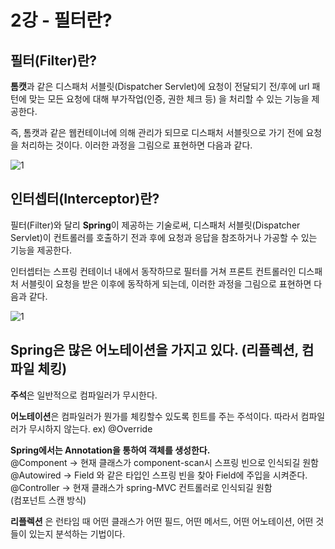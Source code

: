 # 2강 - 필터란?
## 필터(Filter)란?  

**톰캣**과 같은 디스패처 서블릿(Dispatcher Servlet)에 요청이 전달되기 전/후에 url 패턴에 맞는 모든 요청에 대해 부가작업(인증, 권한 체크 등) 을 처리할 수 있는 기능을 제공한다.

즉, 톰캣과 같은 웹컨테이너에 의해 관리가 되므로 디스패처 서블릿으로 가기 전에 요청을 처리하는 것이다. 이러한 과정을 그림으로 표현하면 다음과 같다.

![1](https://user-images.githubusercontent.com/68761119/144973242-31b18c3b-8454-4699-ae74-8a426a887966.png)  



## 인터셉터(Interceptor)란?  

필터(Filter)와 달리 **Spring**이 제공하는 기술로써, 디스패처 서블릿(Dispatcher Servlet)이 컨트롤러를 호출하기 전과 후에 요청과 응답을 참조하거나 가공할 수 있는 기능을 제공한다.  

인터셉터는 스프링 컨테이너 내에서 동작하므로 필터를 거쳐 프론트 컨트롤러인 디스패처 서블릿이 요청을 받은 이후에 동작하게 되는데, 이러한 과정을 그림으로 표현하면 다음과 같다.


![1](https://user-images.githubusercontent.com/68761119/144973874-dab966ce-6d5a-42b9-8487-3785fc0b83fc.png)  




## Spring은 많은 어노테이션을 가지고 있다. (리플렉션, 컴파일 체킹)  

**주석**은 일반적으로 컴파일러가 무시한다.  

**어노테이션**은 컴파일러가 뭔가를 체킹할수 있도록 힌트를 주는 주석이다. 따라서 컴파일러가 무시하지 않는다.   ex) @Override  

**Spring에서는 Annotation을 통하여 객체를 생성한다.**  
@Component -> 현재 클래스가 component-scan시 스프링 빈으로 인식되길 원함 
@Autowired -> Field 와 같은 타입인 스프링 빈을 찾아 Field에 주입을 시켜준다.
@Controller -> 현재 클래스가 spring-MVC 컨트롤러로 인식되길 원함  
(컴포넌트 스캔 방식)  

**리플렉션** 은 런타임 때 어떤 클래스가 어떤 필드, 어떤 메서드, 어떤 어노테이션, 어떤 것들이 있는지 분석하는 기법이다. 